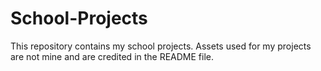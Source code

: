 # School-Projects
This repository contains my school projects. Assets used for my projects are not mine and are credited in the README file.
